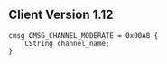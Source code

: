 ## Client Version 1.12

```rust,ignore
cmsg CMSG_CHANNEL_MODERATE = 0x00A8 {
    CString channel_name;    
}

```
